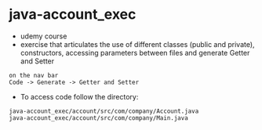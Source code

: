 # java-account_exec


- udemy course
- exercise that articulates the use of different classes (public and private), constructors, accessing parameters between files and generate Getter and Setter
```
on the nav bar
Code -> Generate -> Getter and Setter
```
- To access code follow the directory:
```
java-account_exec/account/src/com/company/Account.java
java-account_exec/account/src/com/company/Main.java
```
